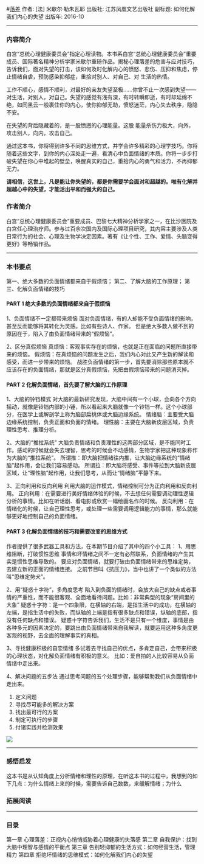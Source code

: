 #[落差](https://book.douban.com/subject/26879144/)
作者: [法] 米歇尔·勒朱瓦耶
出版社: 江苏凤凰文艺出版社
副标题: 如何化解我们内心的失望
出版年: 2016-10
***
### 内容简介 
白宫“总统心理健康委员会”指定心理读物。本书系白宫“总统心理健康委员会”重要成员、国际著名精神分析学家米歇尔重磅作品。揭秘心理落差的危害与应对技巧，告诉我们，面对失望的打击，该如何及时化解内心的愤怒、悲伤、压抑和焦虑，停止情绪自虐，预防感染抑郁症，重拾对别人、对自己、对 生活的热情。

工作不顺心，感情不顺利，对最好的亲友失望至极……你曾不止一次感到失望——对生活，对别人，对自己。失望的感觉有浅有深，有时转瞬即逝，有时却延绵不绝，如同黑云一般裹住你的内心，使你抑郁无助，愤怒迷茫，内心失去秩序，隐隐不安。

在失望的背后隐藏着的，是一股愤懑的心理能量。这股 能量杀伤力极大，向外，攻击别人，向内，攻击自己。

通过这本书，你将得到许多不同的思维方式，并学会许多精彩的心理学技巧。你将随着这些文字，到你的内心深处走一遍，看清心中负面情绪的本质。你将一步步打破失望在你心中堆起的壁垒，唤醒真实的自己，重拾内心的勇气和活力，不再抑郁无力。

**请相信，这世上，凡是能让你失望的，都是你需要学会面对和超越的。唯有化解并超越心中的失望，才能活出平和而强大的自己。**

### 作者简介 
白宫“总统心理健康委员会”重要成员、巴黎七大精神分析学家之一，在比沙医院及白宫任心理治疗师。参与过百余次国内及国际心理项目研究，其内容主要涉及人类日常行为的社会、心理及生物学决定因素。著有《让个性、工作、爱情、头脑变得更好》等畅销作品。

***
### 本书要点
第一、绝大多数的负面情绪都来自于假烦恼；
第二、了解大脑的工作原理；
第三、化解负面情绪的技巧

#### PART 1 绝大多数的负面情绪都来自于假烦恼
1、负面情绪不一定都带来烦恼
面对负面情绪，有的人却能不受负面情绪的影响，甚至反而能够将其转化为灵感。比如有些诗人、作家。
但是绝大多数人做不到的原因在于，陷入了由负面情绪带来的“假烦恼”。

2、区分真假烦恼
真烦恼：客观事实存在的烦恼，也就是正在面临的问题所直接带来的烦恼。
假烦恼：在真烦恼的问题发生之后，我们内心对此又产生新的解读和感受，而进一步带来的烦恼。
战胜负面情绪的第一步，首先要消除那些原本就不应该存在的负面情绪，那就是区分真假烦恼，先把由假烦恼带来的问题消灭掉。

#### PART 2 化解负面情绪，首先要了解大脑的工作原理
1、大脑的铃铛模式
对大脑的最新研究发现，大脑中间有一个小球，会向各个方向摇动，就像是铃铛内部的小锤，所以看起来大脑就像一个铃铛一样。这个小球部分，在医学上或解剖学上称为脑部扁桃体或大脑边缘系统。
情绪脑：主要受大脑边缘系统控制，负责正面和负面的情绪。
理性脑：主要在大脑新皮层区域，负责理性思考、推理分析。

2、大脑的“推拉系统”
大脑负责情绪和负责理性的这两部分区域，是不能同时工作。感动的时候就会失去理智，思考的时候会不动感情，生物学家把这种现象称作为大脑的“推拉系统”。
所谓推：即大脑把情绪往内推，让大脑边缘系统的“情绪脑”起作用，会让我们容易感动。
所谓拉：即大脑将感受、事件等拉到大脑新皮层区域，让“理性脑”起作用，让我们思考，从而让“情绪脑”平静下来。

3、正向利用和反向利用
利用大脑的运作模式，情绪控制可分为正向利用和反向利用。
正向利用：在需要进行美好情绪体验的时候，不去想任何需要调动理性逻辑分析的事情。比如在听话剧、看电影或欣赏一幅绘画名作的时候。
反向利用：在情绪化的时候，让自己理性思考，或处理一些需要调用逻辑能力的事情，那么就能够更好地控制自己的负面情绪。

#### PART 3 化解负面情绪的技巧和需要改变的思维方式
作者提供了很多武器工具和方法，在本期节目介绍了其中的四个小工具：
1、用思维阻断，打破惯性思维
事情和坏情绪之间不一定有必然联系，负面情绪的产生其实是惯性思维导致的。
要应对负面情绪，就要打破由负面情绪带来的思维定势，去建立新的正面的情绪连接。
之前节目叫《抗压力》，当中也讲了一个类似的方法叫“思维定势犬”。

2、用“疑惑十字符”，多角度思考
陷入到负面的情绪时，会放大自己的缺点或者事情的严重性，而不能很客观、全面地看待问题。比如：非常典型的现象“房间里的大象”
疑惑十字符：是一个四象限，在横轴的右端，是指生活中的成功，在横轴的左端，是指生活中的失败，而纵轴的上端是指有很多缺点和错误，纵轴的底部，指没有任何缺点和错误。
疑惑十字符告诉我们，生活不是只有一个维度，事情是由各种多元的因素决定的，要跳出由负面情绪带来自我解读，就要运用这种多角度更客观的视野，去全面的理解事实的真相。

3、寻找健康积极的自恋情绪
多试着去寻找自己的优点，多肯定自己，会带来积极的心理状态，对化解负面情绪有积极的意义。
比如：爱自拍的人比较容易从负面情绪中走出来。

4、解决问题的五步法
通过思考问题的五个处理步骤，能够帮助我们从负面情绪中走出来。
1. 定义问题
2. 寻找尽可能多的解决方案
3. 找出最可行的方案
4. 制定可执行的步骤
5. 付诸实践并检测效果

![](./_image/2017-07-01-15-55-35.jpg)
***
### 感悟启发
这本书是从认知角度上分析情绪和理性的原理，在听这本书的过程中，我想到的如下几点：为什么情绪上来的时候，需要告诉自己数数，来缓解情绪；为什么


### 拓展阅读
***
### 目录
第一章 心理落差：正视内心悄悄威胁着心理健康的失落感
第二章 自我保护：找到大脑中理智与感情的平衡点
第三章 告别轻抑郁的生活方式：如何经营生活，管理精力
第四章 拒绝坏情绪的思维模式：如何化解我们内心的失望